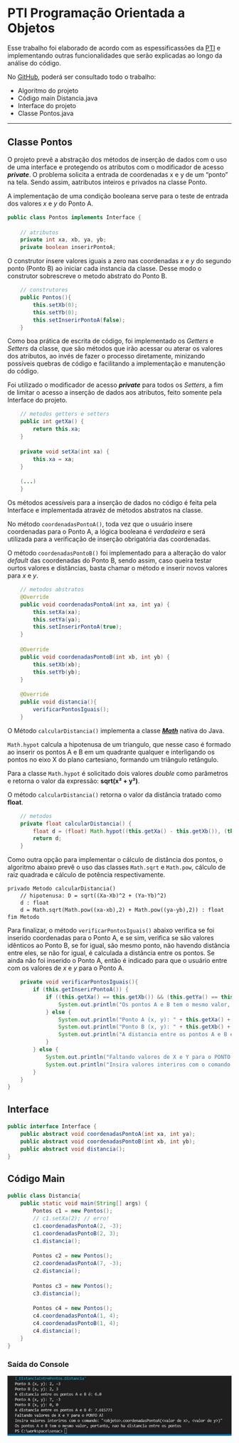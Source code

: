 # PTI Programação Orientada a Objetos

Esse trabalho foi elaborado de acordo com as espessificassões da [PTI](link) e implementando outras funcionalidades que serão explicadas ao longo da análise do código.

No [GitHub](link), poderá ser consultado todo o trabalho: 
- Algoritmo do projeto
- Código main Distancia.java
- Interface do projeto
- Classe Pontos.java

---



## Classe Pontos

O projeto prevê a abstração dos métodos de inserção de dados com o uso de uma interface e protegendo os atributos com o modificador de acesso **_private_**. O problema solicita a entrada de  coordenadas x e y de um “ponto” na tela. Sendo assim, aatributos inteiros e privados na classe Ponto.

A implementação de uma condição booleana serve para o teste de entrada dos valores _x_ e _y_ do Ponto A.


```java
public class Pontos implements Interface {   
    
    // atributos
    private int xa, xb, ya, yb;
    private boolean inserirPontoA;
```



O construtor insere valores iguais a zero nas coordenadas _x_ e _y_ do segundo ponto (Ponto B) ao iniciar cada instancia da classe. Desse modo o construtor sobrescreve o metodo abstrato do Ponto B.

```java
    // construtores
    public Pontos(){
        this.setXb(0);
        this.setYb(0);
        this.setInserirPontoA(false);
    } 
```



Como boa prática de escrita de código, foi implementado os _Getters_ e _Setters_ da classe, que são métodos que irão acessar ou aterar os valores dos atributos, ao invés de fazer o processo diretamente, minizando possíveis quebras de código e facilitando a implementação e manutenção do código.

Foi utilizado o modificador de acesso **_private_** para todos os _Setters_, a fim de limitar o acesso a inserção de dados aos atributos, feito somente pela Interface do projeto.

```java
    // metodos getters e setters
    public int getXa() {
        return this.xa;
    }

    private void setXa(int xa) {
        this.xa = xa;
    }

    (...)
    }
```



Os métodos acessíveis para a inserção de dados no código é feita pela Interface e implementada atravéz de métodos abstratos na classe.

No método `coordenadasPontoA()`, toda vez que o usuário insere coordenadas para o Ponto A, a lógica booleana é _verdadeira_ e será utilizada para a verificação de inserção obrigatória das coordenadas.

O método `coordenadasPontoB()` foi implementado para a alteração do valor _default_ das coordenadas do Ponto B, sendo assim, caso queira testar ourtos valores e distâncias, basta chamar o método e inserir novos valores para _x_ e _y_.

```java
    // metodos abstratos    
    @Override
    public void coordenadasPontoA(int xa, int ya) {
        this.setXa(xa);
        this.setYa(ya);
        this.setInserirPontoA(true);
    }
    
    @Override
    public void coordenadasPontoB(int xb, int yb) {
        this.setXb(xb);
        this.setYb(yb);
    }
    
    @Override
    public void distancia(){
        verificarPontosIguais();
    }
```



O Método `calcularDistancia()` implementa a classe [**_Math_**](https://docs.oracle.com/javase/8/docs/api/java/lang/Math.html#hypot-double-double-) nativa do Java. 

`Math.hypot` calcula a hipotenusa de um triangulo, que nesse caso é formado ao inserir os pontos A e B em um quadrante qualquer e interligando os pontos no eixo X do plano cartesiano, formando um triângulo retângulo. 

Para a classe `Math.hypot` é solicitado dois valores _double_ como parâmetros e retorna o valor da expressão: **sqrt(x² + y²)**.

O método `calcularDistancia()` retorna o valor da distância tratado como **float**.

```java
    // metodos
    private float calcularDistancia() {
        float d = (float) Math.hypot((this.getXa() - this.getXb()), (this.getYa() - this.getYb()));
        return d;
    }
```



Como outra opção para implementar o cálculo de distância dos pontos, o algoritmo abaixo prevê o uso das classes `Math.sqrt` e `Math.pow`, cálculo de raiz quadrada e cálculo de potência respectivamente.

```
privado Metodo calcularDistancia()
    // hipotenusa: D = sqrt((Xa-Xb)^2 + (Ya-Yb)^2)        
    d : float
    d = Math.sqrt(Math.pow((xa-xb),2) + Math.pow((ya-yb),2)) : float
fim Metodo
```



Para finalizar, o método `verificarPontosIguais()` abaixo verifica se foi inserido coordenadas para o Ponto A, e se sim, verifica se são valores idênticos ao Ponto B, se for igual, são mesmo ponto, não havendo distância entre eles, se não for igual, é calculada a distância entre os pontos. Se ainda não foi inserido o Ponto A, então é indicado para que o usuário entre com os valores de _x_ e _y_ para o Ponto A.

```java    
    private void verificarPontosIguais(){
        if (this.getInserirPontoA()) {
            if ((this.getXa() == this.getXb()) && (this.getYa() == this.getYb())){
                System.out.println("Os pontos A e B tem o mesmo valor, portanto, nao ha distancia entre os pontos");
            } else {
                System.out.println("Ponto A (x, y): " + this.getXa() + ", " + this.getYa());
                System.out.println("Ponto B (x, y): " + this.getXb() + ", " + this.getYb());
                System.out.println("A distancia entre os pontos A e B é: " + calcularDistancia());
            }            
        } else {
            System.out.println("Faltando valores de X e Y para o PONTO A!");
            System.out.println("Insira valores interiros com o comando: \"<objeto>.coordenadasPontoA(<valor de x>, <valor de y>)\"");
        }
    }
}
```

## Interface

```java
public interface Interface {
    public abstract void coordenadasPontoA(int xa, int ya);
    public abstract void coordenadasPontoB(int xb, int yb);
    public abstract void distancia();
}
```

## Código Main

```java
public class Distancia{
    public static void main(String[] args) {
        Pontos c1 = new Pontos();
        // c1.setXa(2); // erro!
        c1.coordenadasPontoA(2, -3);
        c1.coordenadasPontoB(2, 3);
        c1.distancia();

        Pontos c2 = new Pontos();
        c2.coordenadasPontoA(7, -3);
        c2.distancia();

        Pontos c3 = new Pontos();
        c3.distancia();

        Pontos c4 = new Pontos();
        c4.coordenadasPontoA(1, 4);
        c4.coordenadasPontoB(1, 4);
        c4.distancia();
    }
}
```

### Saída do Console

![saidaDoConsole-fontePropria](https://github.com/eliasalbuquerque/senac/blob/main/PTI_DistanciaEntrePontos/testePTI.png?raw=true "Saída do Console: Fonte própria")

<!-- ## Algoritmo

```
Classe Pontos
	
	// atributos
	privado xa, xb, ya, yb : inteiro
	privado inserirPontoA : booleano
	


	// metodos construtores
	publico Metodo Pontos()
		setXb(0)
		setYb(0)
		setInserirPontoA(falso)
	fim Metodo
	


	// metodos abstratos da Interface
	publico Metodo coordenadasPontoA(xa, ya : int)
		setXa(xa)
		setYa(ya)
		setInserirPontoA(verdadeiro)
	fim Metodo

	publico Metodo coordenadasPontoB(xb, yb : int)
		setXb(xb)
		setYb(yb)
	fim Metodo

	publico Metodo distancia()
		verificarPontosIguais()
	fim Metodo



	// metodos comuns	
	privado Metodo calcularDistancia()
		// hipotenusa: D = sqrt((Xa-Xb)^2 + (Ya-Yb)^2)
		 
		d : float
		
		// ou opcao 1
		d = Math.sqrt(Math.pow((xa-xb),2) + Math.pow((ya-yb),2)) : float
		
		// ou opcao 2
		x = xa-xb
		y = ya-yb
		d = Math.hypot(x,y) : float

		retorna (d)
	fim Metodo
	
	privado Metodo verificarPontosIguais()
		se (ponto A foi inserido) entao
			se (ponto A = ponto B) entao
				escreva("os pontos A e B sao o mesmo ponto!")
			senao
				escreva("Ponto A")
				escreva("Ponto B")
				escreva("A distancia entre A e B é: " + calcularDistancia())
			fim se
		senao 
			escreva("insira coordenadas do ponto A")
	fim Metodo
```


 -->
